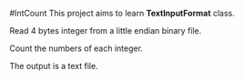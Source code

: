 #IntCount
This project aims to learn **TextInputFormat** class.

Read 4 bytes integer from a little endian binary file.

Count the numbers of each integer.

The output is a text file.

